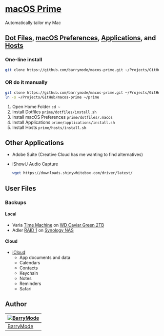 # [macOS Prime](https://github.com/barrymode/macos-prime)

Automatically tailor my Mac

## [Dot Files](https://github.com/barrymode/macos-prime/tree/master/dotfiles), [macOS Preferences](https://github.com/barrymode/macos-prime/blob/master/dotfiles/.macos), [Applications](https://github.com/barrymode/macos-prime/tree/master/applications), and [Hosts](https://github.com/barrymode/macos-prime/tree/master/hosts)

### One-line install

```bash
git clone https://github.com/barrymode/macos-prime.git ~/Projects/GitHub/macos-prime && cd ~/Projects/GitHub/macos-prime && ./prime.sh
```

### OR do it manually

```bash
git clone https://github.com/barrymode/macos-prime.git ~/Projects/GitHub/macos-prime
ln -s ~/Projects/GitHub/macos-prime ~/prime
```

1. Open Home Folder `cd ~`
1. Install Dotfiles `prime/dotfiles/install.sh`
1. Install macOS Preferences `prime/dotfiles/.macos`
1. Install Applications `prime/applications/install.sh`
1. Install Hosts `prime/hosts/install.sh`

## Other Applications

- Adobe Suite (Creative Cloud has me wanting to find alternatives)
- iShowU Audio Capture

  ```bash
  wget https://downloads.shinywhitebox.com/driver/latest/
  ```

## User Files

### Backups

#### Local

- Varia [Time Machine](https://support.apple.com/en-us/HT201250) on [WD Caviar Green 2TB](http://amzn.to/2zfBSAt)
- Adler [RAID 1](https://en.wikipedia.org/wiki/Standard_RAID_levels#RAID_1) on [Synology NAS](http://amzn.to/2gvsjVY)

#### Cloud

- [iCloud](https://www.icloud.com)
  - App documents and data
  - Calendars
  - Contacts
  - Keychain
  - Notes
  - Reminders
  - Safari

## Author

| [![BarryMode](https://avatars3.githubusercontent.com/u/5648875?v=2&s=70)](https://twitter.com/barrymode "Follow @BarryMode on Twitter") |
|---|
| [BarryMode](https://barrymode.github.io) |